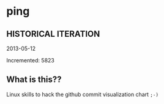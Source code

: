 # ping

## HISTORICAL ITERATION
2013-05-12

Incremented: 5823

## What is this?? 
Linux skills to hack the github commit visualization chart `;-)`
